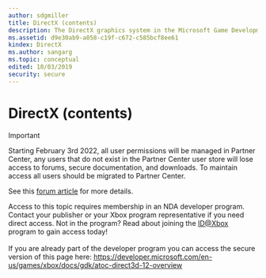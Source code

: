 ```yaml
---
author: sdgmiller
title: DirectX (contents)
description: The DirectX graphics system in the Microsoft Game Development Kit (GDK) is a superset of DirectX 12 for Windows, with variations that are specific to the console.
ms.assetid: d9e30ab9-a058-c19f-c672-c585bcf8ee61
kindex: DirectX
ms.author: sangarg
ms.topic: conceptual
edited: 10/03/2019
security: secure
---
```


# DirectX (contents)
> [!IMPORTANT]
> Starting February 3rd 2022, all user permissions will be managed in Partner Center, any users that do not exist in the Partner Center user store will lose access to forums, secure documentation, and downloads. To maintain access all users should be migrated to Partner Center. <p></p>See this <a href="https://forums.xboxlive.com/articles/132187/breaking-change-user-access-for-forums-secure-docu.html">forum article</a> for more details.  

 Access to this topic requires membership in an NDA developer program. Contact your publisher or your Xbox program representative if you need direct access. Not in the program? Read about joining the <a href="https://www.xbox.com/Developers/id">ID@Xbox</a> program to gain access today!  <br/><br/>If you are already part of the developer program you can access the secure version of this page here: <a target="_blank" href="https://developer.microsoft.com/en-us/games/xbox/docs/gdk/atoc-direct3d-12-overview">https://developer.microsoft.com/en-us/games/xbox/docs/gdk/atoc-direct3d-12-overview</a>